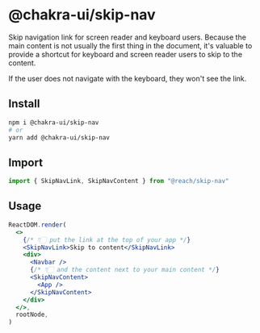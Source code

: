 # @chakra-ui/skip-nav

Skip navigation link for screen reader and keyboard users. Because the main
content is not usually the first thing in the document, it's valuable to provide
a shortcut for keyboard and screen reader users to skip to the content.

If the user does not navigate with the keyboard, they won't see the link.

## Install

```sh
npm i @chakra-ui/skip-nav
# or
yarn add @chakra-ui/skip-nav
```

## Import

```jsx
import { SkipNavLink, SkipNavContent } from "@reach/skip-nav"
```

## Usage

```jsx
ReactDOM.render(
  <>
    {/* 👇🏻 put the link at the top of your app */}
    <SkipNavLink>Skip to content</SkipNavLink>
    <div>
      <Navbar />
      {/* 👇🏻 and the content next to your main content */}
      <SkipNavContent>
        <App />
      </SkipNavContent>
    </div>
  </>,
  rootNode,
)
```
